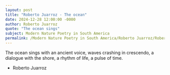 ```yaml
---
layout: post
title: "Roberto Juarroz - The ocean"
date: 2024-12-28 12:00:00 -0000
author: Roberto Juarroz
quote: "The ocean sings"
subject: Modern Nature Poetry in South America
permalink: /Modern Nature Poetry in South America/Roberto Juarroz/Roberto Juarroz - The ocean
---
```


The ocean sings
with an ancient voice,
waves crashing in crescendo,
a dialogue with the shore,
a rhythm of life,
a pulse of time.

- Roberto Juarroz
